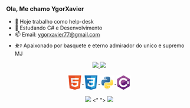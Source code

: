 ### Ola, Me chamo YgorXavier


- 🔭 Hoje trabalho como help-desk
- 🌱 Estudando C# e Desenvolvimento
- 📫 Email: ygorxavier77@gmail.com
- ⛹️‍♀️ Apaixonado por basquete e eterno admirador do unico e supremo MJ
<div align="center">
  <a href="https://github.com/YgorXavierS">
  <img height="180em" src="https://github-readme-stats.vercel.app/api?username=YgorXavierS&show_icons=true&theme=dark&include_all_commits=true&count_private=true"/>
  <img height="180em" src="https://github-readme-stats.vercel.app/api/top-langs/?username=YgorxavierS&layout=compact&langs_count=7&theme=dark"/>
</div>
  
<div style="display: inline_block" align="center"><br>
  <img align="center" alt="Rafa-HTML" height="40" width="40" src="https://raw.githubusercontent.com/devicons/devicon/master/icons/html5/html5-original.svg">
  <img align="center" alt="Rafa-CSS" height="40" width="40" src="https://raw.githubusercontent.com/devicons/devicon/master/icons/css3/css3-original.svg">
  <img align="center" alt="Rafa-Python" height="40" width="40" src="https://raw.githubusercontent.com/devicons/devicon/master/icons/python/python-original.svg">
  <img align="center" alt="Rafa-Csharp" height="40" width="40" src="https://raw.githubusercontent.com/devicons/devicon/master/icons/csharp/csharp-original.svg">
  
</div>

<div align="center"> 
  <br/>
  <a href = "mailto:ygorxavier77@gmail.com"><img src="https://img.shields.io/badge/-Gmail-%23333?style=for-the-badge&logo=gmail&logoColor=white" target="_blank"></a>
  <" ">
  <a href="https://www.linkedin.com/in/ygor-x-317091123/" target="_blank"><img src="https://img.shields.io/badge/-LinkedIn-%230077B5?style=for-the-badge&logo=linkedin&logoColor=white" target="_blank"></a> 
 
  
 
</div>
